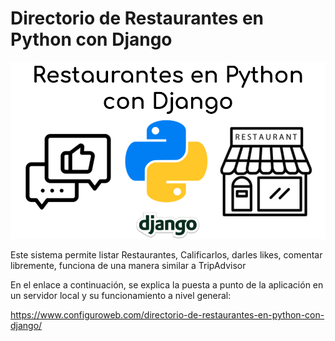 # Directorio de Restaurantes en Python con Django

<img src="Directorio%20de%20Restaurantes%20en%20Python%20con%20Django.png">

Este sistema permite listar Restaurantes, Calificarlos, darles likes, comentar libremente, funciona de una manera similar a TripAdvisor

En el enlace a continuación, se explica la puesta a punto de la aplicación en un servidor local y su funcionamiento a nivel general:

https://www.configuroweb.com/directorio-de-restaurantes-en-python-con-django/
